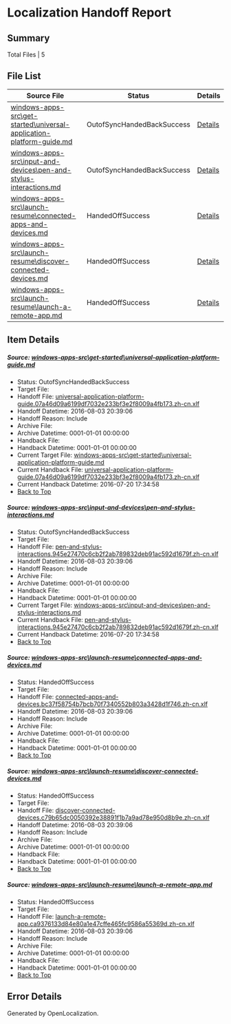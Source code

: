 # <a name='report-top'></a> Localization Handoff Report

## Summary
 Total Files | 5

## File List
 Source File | Status | Details 
 ----------- | ------ | ------- 
 [windows-apps-src\get-started\universal-application-platform-guide.md](https://github.com/Microsoft/windows-apps/blob/2df873ad451e2bb1196a1ce42e3fcd40f8c3ac8e/windows-apps-src/get-started/universal-application-platform-guide.md) | OutofSyncHandedBackSuccess | [Details](#925db2c5242eb49229f41298f1db4e2653f3499d3928)
 [windows-apps-src\input-and-devices\pen-and-stylus-interactions.md](https://github.com/Microsoft/windows-apps/blob/dd18945db3cc65388f5e91d012ba61714e856a39/windows-apps-src/input-and-devices/pen-and-stylus-interactions.md) | OutofSyncHandedBackSuccess | [Details](#4d8a63a57b3d014d397ba1c2088b7cfb7011c2824285)
 [windows-apps-src\launch-resume\connected-apps-and-devices.md](https://github.com/Microsoft/windows-apps/blob/2df873ad451e2bb1196a1ce42e3fcd40f8c3ac8e/windows-apps-src/launch-resume/connected-apps-and-devices.md) | HandedOffSuccess | [Details](#86e8a7b3abbe0c08824e94fc6382ed86a92f3e204361)
 [windows-apps-src\launch-resume\discover-connected-devices.md](https://github.com/Microsoft/windows-apps/blob/2df873ad451e2bb1196a1ce42e3fcd40f8c3ac8e/windows-apps-src/launch-resume/discover-connected-devices.md) | HandedOffSuccess | [Details](#3b4eae33c366a5497afc15e4e6a5e6e8b26767034369)
 [windows-apps-src\launch-resume\launch-a-remote-app.md](https://github.com/Microsoft/windows-apps/blob/2df873ad451e2bb1196a1ce42e3fcd40f8c3ac8e/windows-apps-src/launch-resume/launch-a-remote-app.md) | HandedOffSuccess | [Details](#44ed6e1e01231287b440e31148da3a6f52b683894393)

## Item Details
##### <a name='925db2c5242eb49229f41298f1db4e2653f3499d3928'></a> Source: [windows-apps-src\get-started\universal-application-platform-guide.md](https://github.com/Microsoft/windows-apps/blob/2df873ad451e2bb1196a1ce42e3fcd40f8c3ac8e/windows-apps-src/get-started/universal-application-platform-guide.md)
* Status: OutofSyncHandedBackSuccess
* Target File: 
* Handoff File: [universal-application-platform-guide.07a46d09a6199df7032e233bf3e2f8009a4fb173.zh-cn.xlf](https://github.com/Microsoft/WDG.handoff/blob/fa5454ac1752539d02dc16d7c8888b77a7eb8981/ol-handoff/Microsoft/windows-apps.zh-cn/master/universal-application-platform-guide.07a46d09a6199df7032e233bf3e2f8009a4fb173.zh-cn.xlf)
* Handoff Datetime: 2016-08-03 20:39:06
* Handoff Reason: Include
* Archive File: 
* Archive Datetime: 0001-01-01 00:00:00
* Handback File: 
* Handback Datetime: 0001-01-01 00:00:00
* Current Target File: [windows-apps-src\get-started\universal-application-platform-guide.md](https://github.com/Microsoft/windows-apps.zh-cn/blob/32ed88f8e6b89946bfa394c621c09bde4565e407/windows-apps-src/get-started/universal-application-platform-guide.md)
* Current Handback File: [universal-application-platform-guide.07a46d09a6199df7032e233bf3e2f8009a4fb173.zh-cn.xlf](https://github.com/Microsoft/WDG.handback/blob/7f934e6edca1ecf88a8bb5c9968f789c84e1b237/ol-handback/Microsoft/windows-apps.zh-cn/master/universal-application-platform-guide.07a46d09a6199df7032e233bf3e2f8009a4fb173.zh-cn.xlf)
* Current Handback Datetime: 2016-07-20 17:34:58
* [Back to Top](#report-top)

##### <a name='4d8a63a57b3d014d397ba1c2088b7cfb7011c2824285'></a> Source: [windows-apps-src\input-and-devices\pen-and-stylus-interactions.md](https://github.com/Microsoft/windows-apps/blob/dd18945db3cc65388f5e91d012ba61714e856a39/windows-apps-src/input-and-devices/pen-and-stylus-interactions.md)
* Status: OutofSyncHandedBackSuccess
* Target File: 
* Handoff File: [pen-and-stylus-interactions.945e27470c6cb2f2ab789832deb91ac592d1679f.zh-cn.xlf](https://github.com/Microsoft/WDG.handoff/blob/fa5454ac1752539d02dc16d7c8888b77a7eb8981/ol-handoff/Microsoft/windows-apps.zh-cn/master/pen-and-stylus-interactions.945e27470c6cb2f2ab789832deb91ac592d1679f.zh-cn.xlf)
* Handoff Datetime: 2016-08-03 20:39:06
* Handoff Reason: Include
* Archive File: 
* Archive Datetime: 0001-01-01 00:00:00
* Handback File: 
* Handback Datetime: 0001-01-01 00:00:00
* Current Target File: [windows-apps-src\input-and-devices\pen-and-stylus-interactions.md](https://github.com/Microsoft/windows-apps.zh-cn/blob/32ed88f8e6b89946bfa394c621c09bde4565e407/windows-apps-src/input-and-devices/pen-and-stylus-interactions.md)
* Current Handback File: [pen-and-stylus-interactions.945e27470c6cb2f2ab789832deb91ac592d1679f.zh-cn.xlf](https://github.com/Microsoft/WDG.handback/blob/7f934e6edca1ecf88a8bb5c9968f789c84e1b237/ol-handback/Microsoft/windows-apps.zh-cn/master/pen-and-stylus-interactions.945e27470c6cb2f2ab789832deb91ac592d1679f.zh-cn.xlf)
* Current Handback Datetime: 2016-07-20 17:34:58
* [Back to Top](#report-top)

##### <a name='86e8a7b3abbe0c08824e94fc6382ed86a92f3e204361'></a> Source: [windows-apps-src\launch-resume\connected-apps-and-devices.md](https://github.com/Microsoft/windows-apps/blob/2df873ad451e2bb1196a1ce42e3fcd40f8c3ac8e/windows-apps-src/launch-resume/connected-apps-and-devices.md)
* Status: HandedOffSuccess
* Target File: 
* Handoff File: [connected-apps-and-devices.bc37f58754b7bcb70f7340552b803a3428d1f746.zh-cn.xlf](https://github.com/Microsoft/WDG.handoff/blob/fa5454ac1752539d02dc16d7c8888b77a7eb8981/ol-handoff/Microsoft/windows-apps.zh-cn/master/connected-apps-and-devices.bc37f58754b7bcb70f7340552b803a3428d1f746.zh-cn.xlf)
* Handoff Datetime: 2016-08-03 20:39:06
* Handoff Reason: Include
* Archive File: 
* Archive Datetime: 0001-01-01 00:00:00
* Handback File: 
* Handback Datetime: 0001-01-01 00:00:00
* [Back to Top](#report-top)

##### <a name='3b4eae33c366a5497afc15e4e6a5e6e8b26767034369'></a> Source: [windows-apps-src\launch-resume\discover-connected-devices.md](https://github.com/Microsoft/windows-apps/blob/2df873ad451e2bb1196a1ce42e3fcd40f8c3ac8e/windows-apps-src/launch-resume/discover-connected-devices.md)
* Status: HandedOffSuccess
* Target File: 
* Handoff File: [discover-connected-devices.c79b65dc0050392e38891f1b7a9ad78e950d8b9e.zh-cn.xlf](https://github.com/Microsoft/WDG.handoff/blob/fa5454ac1752539d02dc16d7c8888b77a7eb8981/ol-handoff/Microsoft/windows-apps.zh-cn/master/discover-connected-devices.c79b65dc0050392e38891f1b7a9ad78e950d8b9e.zh-cn.xlf)
* Handoff Datetime: 2016-08-03 20:39:06
* Handoff Reason: Include
* Archive File: 
* Archive Datetime: 0001-01-01 00:00:00
* Handback File: 
* Handback Datetime: 0001-01-01 00:00:00
* [Back to Top](#report-top)

##### <a name='44ed6e1e01231287b440e31148da3a6f52b683894393'></a> Source: [windows-apps-src\launch-resume\launch-a-remote-app.md](https://github.com/Microsoft/windows-apps/blob/2df873ad451e2bb1196a1ce42e3fcd40f8c3ac8e/windows-apps-src/launch-resume/launch-a-remote-app.md)
* Status: HandedOffSuccess
* Target File: 
* Handoff File: [launch-a-remote-app.ca9376133d84e80a1e47cffe465fc9586a55369d.zh-cn.xlf](https://github.com/Microsoft/WDG.handoff/blob/fa5454ac1752539d02dc16d7c8888b77a7eb8981/ol-handoff/Microsoft/windows-apps.zh-cn/master/launch-a-remote-app.ca9376133d84e80a1e47cffe465fc9586a55369d.zh-cn.xlf)
* Handoff Datetime: 2016-08-03 20:39:06
* Handoff Reason: Include
* Archive File: 
* Archive Datetime: 0001-01-01 00:00:00
* Handback File: 
* Handback Datetime: 0001-01-01 00:00:00
* [Back to Top](#report-top)


## Error Details

Generated by OpenLocalization.
